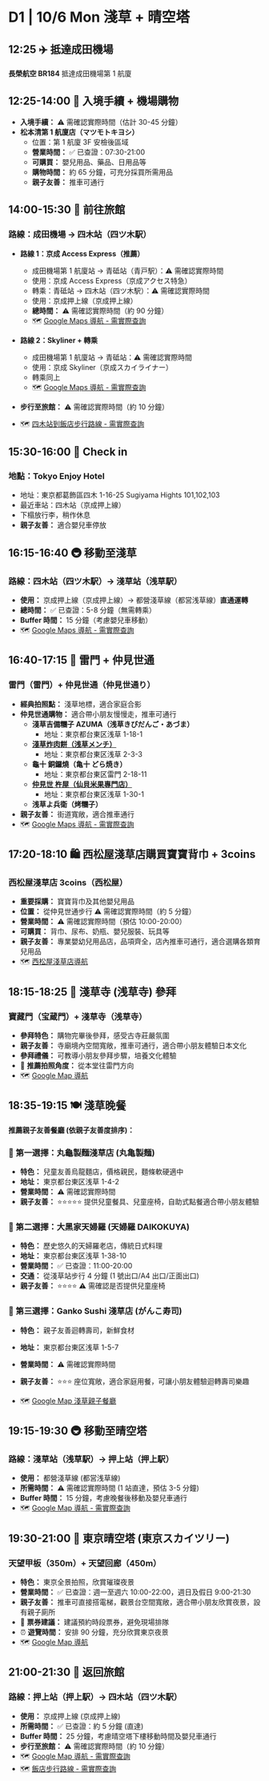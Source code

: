 # D1 | 10/6 Mon 淺草 + 晴空塔
<!--測試更新時間-->
## **12:25** ✈️ 抵達成田機場

**長榮航空 BR184** 抵達成田機場第 1 航廈

## **12:25-14:00** 🚪 入境手續 + 機場購物

- **入境手續：** ⚠️ 需確認實際時間（估計 30-45 分鐘）
- **松本清第 1 航廈店（マツモトキヨシ）**
  - 位置：第 1 航廈 3F 安檢後區域
  - **營業時間：** ✅ 已查證：07:30-21:00
  - **可購買：** 嬰兒用品、藥品、日用品等
  - **購物時間：** 約 65 分鐘，可充分採買所需用品
  - **親子友善：** 推車可通行

## **14:00-15:30** 🚆 前往旅館

### 路線：成田機場 → 四木站（四ツ木駅）

- **路線 1：京成 Access Express（推薦）**
  - 成田機場第 1 航廈站 → 青砥站（青戸駅）：⚠️ 需確認實際時間
  - 使用：京成 Access Express（京成アクセス特急）
  - 轉乘：青砥站 → 四木站（四ツ木駅）：⚠️ 需確認實際時間
  - 使用：京成押上線（京成押上線）
  - **總時間：** ⚠️ 需確認實際時間（約 90 分鐘）
  - 🗺️ [Google Maps 導航 - 需實際查詢](https://www.google.com/maps/dir/成田国際空港第1ターミナル/青砥駅/四ツ木駅?travelmode=transit)

- **路線 2：Skyliner + 轉乘**
  - 成田機場第 1 航廈站 → 青砥站：⚠️ 需確認實際時間
  - 使用：京成 Skyliner（京成スカイライナー）
  - 轉乘同上
  - 🗺️ [Google Maps 導航 - 需實際查詢](https://www.google.com/maps/dir/成田国際空港第1ターミナル/青砥駅/四ツ木駅?travelmode=transit)

- **步行至旅館：** ⚠️ 需確認實際時間（約 10 分鐘）
- 🗺️ [四木站到飯店步行路線 - 需實際查詢](https://www.google.com/maps/dir/四ツ木駅/Tokyo+Enjoy+Hotel?travelmode=walking)

## **15:30-16:00** 🏨 Check in

### 地點：Tokyo Enjoy Hotel

- 地址：東京都葛飾區四木 1-16-25 Sugiyama Hights 101,102,103
- 最近車站：四木站（京成押上線）
- 下榻放行李，稍作休息
- **親子友善：** 適合嬰兒車停放

## **16:15-16:40** 🚇 移動至淺草

### 路線：四木站（四ツ木駅）→ 淺草站（浅草駅）

- **使用：** 京成押上線（京成押上線）→ 都營淺草線（都営浅草線）**直通運轉**
- **總時間：** ✅ 已查證：5-8 分鐘（無需轉乘）
- **Buffer 時間：** 15 分鐘（考慮嬰兒車移動）
- 🗺️ [Google Maps 導航 - 需實際查詢](https://www.google.com/maps/dir/四ツ木駅/浅草駅?travelmode=transit)

## **16:40-17:15** 🌅 雷門 + 仲見世通

### 雷門（雷門）+ 仲見世通（仲見世通り）

- **經典拍照點：** 淺草地標，適合家庭合影
- **仲見世通購物：** 適合帶小朋友慢慢走，推車可通行
  - **淺草吉備糰子 AZUMA（浅草きびだんご・あづま）**
    - 地址：東京都台東区浅草 1-18-1
  - **[淺草炸肉餅（浅草メンチ）](https://asamen.com)**
    - 地址：東京都台東区浅草 2-3-3
  - **龜十 銅鑼燒（亀十 どら焼き）**
    - 地址：東京都台東区雷門 2-18-11
  - **[仲見世 杵屋（仙貝米果專門店）](https://www.nakamise-kineya.com)**
    - 地址：東京都台東区浅草 1-30-1
  - **浅草よ兵衛（烤糰子）**
- **親子友善：** 街道寬敞，適合推車通行
- 🗺️ [Google Maps 導航 - 需實際查詢](https://www.google.com/maps/dir/浅草駅/雷門?travelmode=walking)

## **17:20-18:10** 🛍️ 西松屋淺草店購買寶寶背巾 + 3coins

### 西松屋淺草店 3coins（西松屋）

- **重要採購：** 寶寶背巾及其他嬰兒用品
- **位置：** 從仲見世通步行 ⚠️ 需確認實際時間（約 5 分鐘）
- **營業時間：** ⚠️ 需確認實際時間（預估 10:00-20:00）
- **可購買：** 背巾、尿布、奶瓶、嬰兒服裝、玩具等
- **親子友善：** 專業嬰幼兒用品店，品項齊全，店內推車可通行，適合選購各類育兒用品
- 🗺️ [西松屋淺草店導航](https://www.google.com/maps/dir/雷門/西松屋+浅草)

## **18:15-18:25** 🏮 淺草寺 (浅草寺) 參拜

### 寶藏門（宝蔵門）+ 淺草寺（浅草寺）

- **參拜特色：** 購物完畢後參拜，感受古寺莊嚴氛圍
- **親子友善：** 寺廟境內空間寬敞，推車可通行，適合帶小朋友體驗日本文化
- **參拜禮儀：** 可教導小朋友參拜步驟，培養文化體驗
- 📸 **推薦拍照角度：** 從本堂往雷門方向
- 🗺️ [Google Map 導航](https://www.google.com/maps/dir/西松屋+浅草/浅草寺?travelmode=walking)

## **18:35-19:15** 🍽️ 淺草晚餐

**推薦親子友善餐廳 (依親子友善度排序)：**

### 🥇 第一選擇：丸龜製麵淺草店 (丸亀製麺)

- **特色：** 兒童友善烏龍麵店，價格親民，麵條軟硬適中
- **地址：** 東京都台東区浅草 1-4-2
- **營業時間：** ⚠️ 需確認實際時間
- **親子友善：** ⭐⭐⭐⭐⭐ 提供兒童餐具、兒童座椅，自助式點餐適合帶小朋友體驗

### 🥈 第二選擇：大黑家天婦羅 (天婦羅 DAIKOKUYA)

- **特色：** 歷史悠久的天婦羅老店，傳統日式料理
- **地址：** 東京都台東区浅草 1-38-10
- **營業時間：** ✅ 已查證：11:00-20:00
- **交通：** 從淺草站步行 4 分鐘 (1 號出口/A4 出口/正面出口)
- **親子友善：** ⭐⭐⭐⭐ ⚠️ 需確認是否提供兒童座椅

### 🥉 第三選擇：Ganko Sushi 淺草店 (がんこ寿司)

- **特色：** 親子友善迴轉壽司，新鮮食材
- **地址：** 東京都台東区浅草 1-5-7
- **營業時間：** ⚠️ 需確認實際時間
- **親子友善：** ⭐⭐⭐ 座位寬敞，適合家庭用餐，可讓小朋友體驗迴轉壽司樂趣

- 🗺️ [Google Map 淺草親子餐廳](https://www.google.com/maps/search/親子友善餐廳+浅草)

## **19:15-19:30** 🚇 移動至晴空塔

### 路線：淺草站（浅草駅）→ 押上站（押上駅）

- **使用：** 都營淺草線 (都営浅草線)
- **所需時間：** ⚠️ 需確認實際時間 (1 站直達，預估 3-5 分鐘)
- **Buffer 時間：** 15 分鐘，考慮晚餐後移動及嬰兒車通行
- 🗺️ [Google Map 導航 - 需實際查詢](https://www.google.com/maps/dir/浅草駅/押上駅?travelmode=transit)

## **19:30-21:00** 🗼 東京晴空塔 (東京スカイツリー)

### 天望甲板（350m）+ 天望回廊（450m）

- **特色：** 東京全景拍照，欣賞璀璨夜景
- **營業時間：** ✅ 已查證：週一至週六 10:00-22:00，週日及假日 9:00-21:30
- **親子友善：** 推車可直接搭電梯，觀景台空間寬敞，適合帶小朋友欣賞夜景，設有親子廁所
- 🎫 **票券建議：** 建議預約時段票券，避免現場排隊
- ⏰ **遊覽時間：** 安排 90 分鐘，充分欣賞東京夜景
- 🗺️ [Google Map 導航](https://www.google.com/maps/dir/押上駅/東京スカイツリー?travelmode=walking)

## **21:00-21:30** 🏨 返回旅館

### 路線：押上站（押上駅）→ 四木站（四ツ木駅）

- **使用：** 京成押上線 (京成押上線)
- **所需時間：** ✅ 已查證：約 5 分鐘 (直達)
- **Buffer 時間：** 25 分鐘，考慮晴空塔下樓移動時間及嬰兒車通行
- **步行至旅館：** ⚠️ 需確認實際時間（約 10 分鐘）
- 🗺️ [Google Map 導航 - 需實際查詢](https://www.google.com/maps/dir/押上駅/四ツ木駅?travelmode=transit)
- 🗺️ [飯店步行路線 - 需實際查詢](https://www.google.com/maps/dir/四ツ木駅/Tokyo+Enjoy+Hotel?travelmode=walking)
